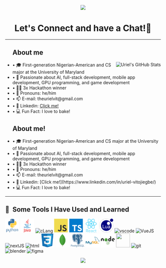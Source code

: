 <!--
**Uriel-V/uriel-v** is a ✨ _special_ ✨ repository because its `README.md` (this file) appears on your GitHub profile.

Here are some ideas to get you started:

- 🔭 I’m currently working on ...
- 🌱 I’m currently learning ...
- 👯 I’m looking to collaborate on ...
- 🤔 I’m looking for help with ...
- 💬 Ask me about ...
- 📫 How to reach me: ...
- 😄 Pronouns: ...
- ⚡ Fun fact: ...
-->
<p align="center">
  <img src="https://capsule-render.vercel.app/api?type=waving&color=gradient&text=Hello!&height=100&section=header"/>
</p>

<h1 align="center">
  Let's Connect and have a Chat!💬
</h1>


<!-- <div align="center"> -->
  <!-- <img src="https://github-profile-trophy.vercel.app/?username=uriel-v&rank=-?" alt="Trophies"/> -->
<!-- </div> -->


<hr> 

[//]: https://github-readme-stats.vercel.app/api?username=uriel-v&count_private=true&show_icons=true&theme=buefy&custom_title=🧶%20Uriel%20is%20vibrating

<!-- <img align="right" src="https://github-readme-stats-rongronggg9.vercel.app/api?username=uriel-v&include_all_commits=true&count_private=true&show_icons=true&theme=buefy&custom_title=🧶%20Uriel%20is%20vibrating" alt="Uriel's GitHub Stats"> -->

<div id="toc"> <!-- both work, toc or user-content-toc -->
  <ul style="list-style: none;">
    <summary>
      <h2><b>About me</b></h2>
    </summary>
  </ul>
</div>

<div>
  <img align="right" src="https://github-readme-stats.vercel.app/api?username=uriel-v&show_icons=true&theme=radical&hide=stars,issues,contribs&show=reviews,prs_merged_percentage&show_icons=true" alt="Uriel's GitHub Stats"> 
</div>
  <ul>
    <li>• 🎓 First-generation Nigerian-American and CS major at the University of Maryland</li>
    <li>• 🚀 Passionate about AI, full-stack development, mobile app development, GPU programming, and game development</li>
    <li>• 👨‍💻 3x Hackathon winner</li>
    <li>• 💭 Pronouns: he/him</li>
    <li>• 📫 E-mail: theurielvit@gmail.com</li>
    <li>• 💬 Linkedin: <a href="https://www.linkedin.com/in/uriel-vitojiegbe">Click me!</a> </li>
    <li>• 💻 Fun Fact: I love to bake!</li>
  </ul>
  
<div id="toc"> <!-- both work, toc or user-content-toc -->
  <ul style="list-style: none;">
    <summary>
      <h2><b>About me!</b></h2>
    </summary>
  </ul>
  <ul>
    <li>• 🎓 First-generation Nigerian-American and CS major at the University of Maryland</li>
    <li>• 🚀 Passionate about AI, full-stack development, mobile app development, GPU programming, and game development</li>
    <li>• 👨‍💻 3x Hackathon winner</li>
    <li>• 💭 Pronouns: he/him</li>
    <li>• 📫 E-mail: theurielvit@gmail.com</li>
    <li>• 💬 Linkedin: [Click me!](https://www.linkedin.com/in/uriel-vitojiegbe/)</li>
    <li>• 💻 Fun Fact: I love to bake!</li>
  </ul>
</div>



<hr> 

<h2> 🚀 &nbsp;Some Tools I Have Used and Learned</h2>
<p align="left">
<img src="https://raw.githubusercontent.com/devicons/devicon/master/icons/python/python-original-wordmark.svg" alt="python" width="45" height="45"/>
<img src="https://raw.githubusercontent.com/devicons/devicon/master/icons/java/java-original-wordmark.svg" alt="java" width="45" height="45"/>
<img src="https://cdn.jsdelivr.net/gh/devicons/devicon/icons/c/c-original.svg" alt="cLang" width="45" height="45"/>
<img src="https://raw.githubusercontent.com/devicons/devicon/master/icons/javascript/javascript-original.svg" alt="javascript" width="45" height="45" />
<img src="https://raw.githubusercontent.com/devicons/devicon/master/icons/typescript/typescript-original.svg" alt="typescript" width="45" height="45" />
<img src="https://raw.githubusercontent.com/devicons/devicon/master/icons/react/react-original-wordmark.svg" alt="react" width="45" height="45" />
<img src="https://raw.githubusercontent.com/devicons/devicon/master/icons/lua/lua-original.svg" alt="lua" width="45" height="45" />
<img src="https://cdn.jsdelivr.net/gh/devicons/devicon/icons/vscode/vscode-original.svg" alt="vscode" width="45" height="45"/>
<img src="https://cdn.jsdelivr.net/gh/devicons/devicon/icons/vuejs/vuejs-original-wordmark.svg" alt="VueJS" width="45" height="45"/>
<img src="https://cdn.jsdelivr.net/gh/devicons/devicon/icons/nextjs/nextjs-original.svg" alt="nextJS" width="45" height="45"/>
<img src="https://cdn.jsdelivr.net/gh/devicons/devicon/icons/html5/html5-original.svg" alt="html" width="45" height="45"/>
<img src="https://raw.githubusercontent.com/devicons/devicon/master/icons/css3/css3-original.svg" alt="css3" width="45" height="45" />
<img src="https://raw.githubusercontent.com/devicons/devicon/master/icons/mongodb/mongodb-original.svg" alt="mongodb" width="45" height="45" />
<img src="https://raw.githubusercontent.com/devicons/devicon/master/icons/postgresql/postgresql-plain-wordmark.svg" alt="PostgreSQL" width="45" height="45" />
<img src="https://raw.githubusercontent.com/devicons/devicon/master/icons/mysql/mysql-original-wordmark.svg" alt="mysql" width="45" height="45" />
<img src="https://raw.githubusercontent.com/devicons/devicon/master/icons/nodejs/nodejs-original-wordmark.svg" alt="nodejs" width="45" height="45" />
<img src="https://cdn.jsdelivr.net/gh/devicons/devicon/icons/amazonwebservices/amazonwebservices-plain-wordmark.svg" width="45" height="45"/>    
<img src="https://cdn.jsdelivr.net/gh/devicons/devicon/icons/git/git-original.svg" alt="git" width="45" height="45"/>
<img src="https://cdn.jsdelivr.net/gh/devicons/devicon/icons/blender/blender-original.svg" alt="blender" width="45" height="45"/>
<img src="https://cdn.jsdelivr.net/gh/devicons/devicon/icons/figma/figma-original.svg" alt="figma" width="45" height="45"/>   
</p>

<p align="center">
  <img src="https://capsule-render.vercel.app/api?type=waving&color=gradient&height=100&section=footer"/>
</p>
